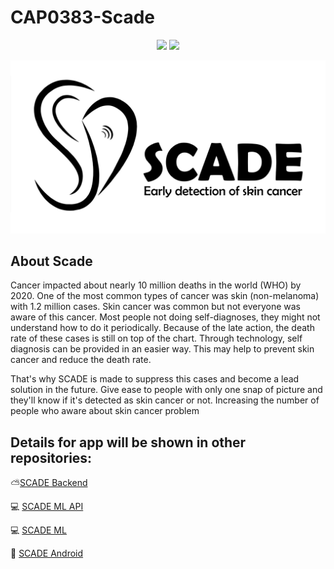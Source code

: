 # CAP0383-Scade

<p align="center">
  <img src="https://img.shields.io/badge/Team-SCADE-lightgrey?style=for-the-badge" /> <img src="https://img.shields.io/badge/Bangkit-CAP0383-lightgrey?style=for-the-badge" />
</p>

<p align="center">
  <img src="/assets/SCADE.png" width="700" height="auto"/>
</p>

## About Scade

Cancer impacted about nearly 10 million deaths in the world (WHO) by 2020. One of the most common types of cancer was skin (non-melanoma) with 1.2 million cases. Skin cancer was common but not everyone was aware of this cancer. Most people not doing self-diagnoses, they might not understand how to do it periodically. Because of the late action, the death rate of these cases is still on top of the chart. Through technology, self diagnosis can be provided in an easier way. This may help to prevent skin cancer and reduce the death rate.

That's why SCADE is made to suppress this cases and become a lead solution in the future. Give ease to people with only one snap of picture and they'll know if it's detected as skin cancer or not. Increasing the number of people who aware about skin cancer problem 

## Details for app will be shown in other repositories:

:partly_sunny:[SCADE Backend](https://github.com/huf0813/scade_backend_api)

:computer: [SCADE ML API](https://github.com/huf0813/scade_ml_api)

:computer: [SCADE ML](https://github.com/huf0813/scade_ml)

:iphone: [SCADE Android](https://github.com/dimasbjg/scade)
